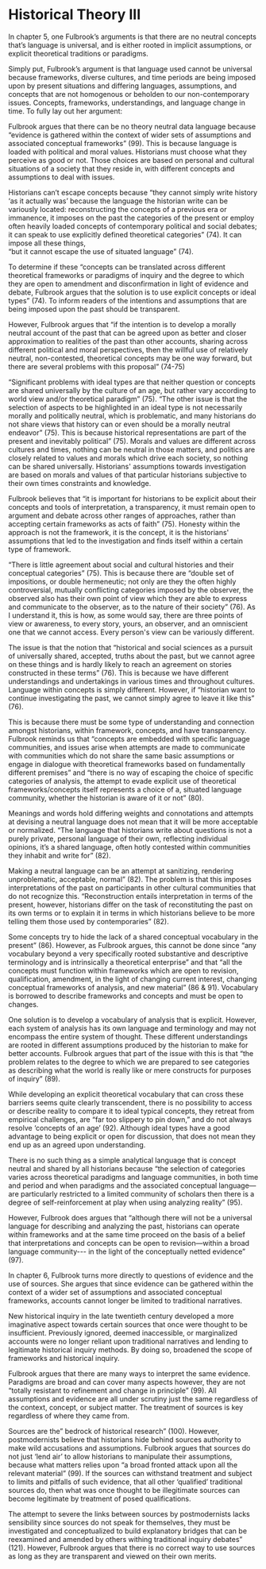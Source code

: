# Historical Theory III
In chapter 5, one Fulbrook’s arguments is that there are no neutral concepts that’s language is universal, and is either rooted in implicit assumptions, or explicit theoretical traditions or paradigms.  

Simply put, Fulbrook’s argument is that language used cannot be universal because frameworks, diverse cultures, and time periods are being imposed upon by present situations and differing languages, assumptions, and concepts that are not homogenous or beholden to our non-contemporary issues. Concepts, frameworks, understandings, and language change in time. To fully lay out her argument:  

Fulbrook argues that there can be no theory neutral data language because “evidence is gathered within the context of wider sets of assumptions and associated conceptual frameworks” (99). This is because language is loaded with political and moral values. Historians must choose what they perceive as good or not. Those choices are based on personal and cultural situations of a society that they reside in, with different concepts and assumptions to deal with issues.  

Historians can’t escape concepts because “they cannot simply write history ‘as it actually was’ because the language the historian write can be variously located: reconstructing the concepts of a previous era or immanence, it imposes on the past the categories of the present or employ often heavily loaded concepts of contemporary political and social debates; it can speak to use explicitly defined theoretical categories” (74). It can impose all these things,  
“but it cannot escape the use of situated language” (74). 

To determine if these “concepts can be translated across different theoretical frameworks or paradigms of inquiry and the degree to which they are open to amendment and disconfirmation in light of evidence and debate, Fulbrook argues that the solution is to use explicit concepts or ideal types” (74). To inform readers of the intentions and assumptions that are being imposed upon the past should be transparent. 

However, Fulbrook argues that “if the intention is to develop a morally neutral account of the past that can be agreed upon as better and closer approximation to realities of the past than other accounts, sharing across different political and moral perspectives, then the willful use of relatively neutral, non-contested, theoretical concepts may be one way forward, but there are several problems with this proposal” (74-75) 

“Significant problems with ideal types are that neither question or concepts are shared universally by the culture of an age, but rather vary according to world view and/or theoretical paradigm” (75). “The other issue is that the selection of aspects to be highlighted in an ideal type is not necessarily morally and politically neutral, which is problematic, and many historians do not share views that history can or even should be a morally neutral endeavor” (75). This is because historical representations are part of the present and inevitably political” (75). Morals and values are different across cultures and times, nothing can be neutral in those matters, and politics are closely related to values and morals which drive each society, so nothing can be shared universally. Historians' assumptions towards investigation are based on morals and values of that particular historians subjective to their own times constraints and knowledge. 

Fulbrook believes that “it is important for historians to be explicit about their concepts and tools of interpretation, a transparency, it must remain open to argument and debate across other ranges of approaches, rather than accepting certain frameworks as acts of faith” (75). Honesty within the approach is not the framework, it is the concept, it is the historians' assumptions that led to the investigation and finds itself within a certain type of framework. 

“There is little agreement about social and cultural histories and their conceptual categories” (75). This is because there are “double set of impositions, or double hermeneutic; not only are they the often highly controversial, mutually conflicting categories imposed by the observer, the observed also has their own point of view which they are able to express and communicate to the observer, as to the nature of their society” (76). As I understand it, this is how, as some would say, there are three points of view or awareness, to every story, yours, an observer, and an omniscient one that we cannot access. Every person's view can be variously different. 

The issue is that the notion that “historical and social sciences as a pursuit of universally shared, accepted, truths about the past, but we cannot agree on these things and is hardly likely to reach an agreement on stories constructed in these terms” (76). This is because we have different understandings and undertakings in various times and throughout cultures. Language within concepts is simply different. However, if “historian want to continue investigating the past, we cannot simply agree to leave it like this” (76).  

This is because there must be some type of understanding and connection amongst historians, within framework, concepts, and have transparency. Fulbrook reminds us that “concepts are embedded with specific language communities, and issues arise when attempts are made to communicate with communities which do not share the same basic assumptions or engage in dialogue with theoretical frameworks based on fundamentally different premises” and “there is no way of escaping the choice of specific categories of analysis, the attempt to evade explicit use of theoretical frameworks/concepts itself represents a choice of a, situated language community, whether the historian is aware of it or not” (80).  

Meanings and words hold differing weights and connotations and attempts at devising a neutral language does not mean that it will be more acceptable or normalized. “The language that historians write about questions is not a purely private, personal language of their own, reflecting individual opinions, it’s a shared language, often hotly contested within communities they inhabit and write for” (82). 

Making a neutral language can be an attempt at sanitizing, rendering unproblematic, acceptable, normal” (82). The problem is that this imposes interpretations of the past on participants in other cultural communities that do not recognize this. “Reconstruction entails interpretation in terms of the present, however, historians differ on the task of reconstituting the past on its own terms or to explain it in terms in which historians believe to be more telling them those used by contemporaries” (82). 

Some concepts try to hide the lack of a shared conceptual vocabulary in the present” (86). However, as Fulbrook argues, this cannot be done since “any vocabulary beyond a very specifically rooted substantive and descriptive terminology and is intrinsically a theoretical enterprise” and that “all the concepts must function within frameworks which are open to revision, qualification, amendment, in the light of changing current interest, changing conceptual frameworks of analysis, and new material” (86 & 91). Vocabulary is borrowed to describe frameworks and concepts and must be open to changes. 

One solution is to develop a vocabulary of analysis that is explicit. However, each system of analysis has its own language and terminology and may not encompass the entire system of thought. These different understandings are rooted in different assumptions produced by the historian to make for better accounts. Fulbrook argues that part of the issue with this is that “the problem relates to the degree to which we are prepared to see categories as describing what the world is really like or mere constructs for purposes of inquiry” (89). 

While developing an explicit theoretical vocabulary that can cross these barriers seems quite clearly transcendent, there is no possibility to access or describe reality to compare it to ideal typical concepts, they retreat from empirical challenges, are “far too slippery to pin down,” and do not always resolve ‘concepts of an age’ (92). Although ideal types have a good advantage to being explicit or open for discussion, that does not mean they end up as an agreed upon understanding. 

There is no such thing as a simple analytical language that is concept neutral and shared by all historians because “the selection of categories varies across theoretical paradigms and language communities, in both time and period and when paradigms and the associated conceptual language—are particularly restricted to a limited community of scholars then there is a degree of self-reinforcement at play when using analyzing reality” (95). 

However, Fulbrook does argues that “although there will not be a universal language for describing and analyzing the past, historians can operate within frameworks and at the same time proceed on the basis of a belief that interpretations and concepts can be open to revision—within a broad language community--- in the light of the conceptually netted evidence” (97).  

 

In chapter 6, Fulbrook turns more directly to questions of evidence and the use of sources. She argues that since evidence can be gathered within the context of a wider set of assumptions and associated conceptual frameworks, accounts cannot longer be limited to traditional narratives.  

New historical inquiry in the late twentieth century developed a more imaginative aspect towards certain sources that once were thought to be insufficient. Previously ignored, deemed inaccessible, or marginalized accounts were no longer reliant upon traditional narratives and lending to legitimate historical inquiry methods. By doing so, broadened the scope of frameworks and historical inquiry. 

Fulbrook argues that there are many ways to interpret the same evidence. Paradigms are broad and can cover many aspects however, they are not “totally resistant to refinement and change in principle” (99). All assumptions and evidence are all under scrutiny just the same regardless of the context, concept, or subject matter. The treatment of sources is key regardless of where they came from.  

Sources are the” bedrock of historical research” (100). However, postmodernists believe that historians hide behind sources authority to make wild accusations and assumptions. Fulbrook argues that sources do not just ‘lend air’ to allow historians to manipulate their assumptions, because what matters relies upon “a broad fronted attack upon all the relevant material” (99). If the sources can withstand treatment and subject to limits and pitfalls of such evidence, that all other ‘qualified’ traditional sources do, then what was once thought to be illegitimate sources can become legitimate by treatment of posed qualifications.  

The attempt to severe the links between sources by postmodernists lacks sensibility since sources do not speak for themselves, they must be investigated and conceptualized to build explanatory bridges that can be reexamined and amended by others withing traditional inquiry debates” (121). However, Fulbrook argues that there is no correct way to use sources as long as they are transparent and viewed on their own merits.  
